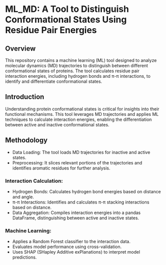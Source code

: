 
# ML_MD: A Tool to Distinguish Conformational States Using Residue Pair Energies

## Overview
This repository contains a machine learning (ML) tool designed to analyze molecular dynamics (MD) trajectories to distinguish between different conformational states of proteins. The tool calculates residue pair interaction energies, including hydrogen bonds and π-π interactions, to identify and differentiate conformational states.

## Introduction
Understanding protein conformational states is critical for insights into their functional mechanisms. This tool leverages MD trajectories and applies ML techniques to calculate interaction energies, enabling the differentiation between active and inactive conformational states.

## Methodology
- Data Loading: The tool loads MD trajectories for inactive and active states.
- Preprocessing: It slices relevant portions of the trajectories and identifies aromatic residues for further analysis.
### Interaction Calculation:
- Hydrogen Bonds: Calculates hydrogen bond energies based on distance and angle.
- π-π Interactions: Identifies and calculates π-π stacking interactions based on distance.
- Data Aggregation: Compiles interaction energies into a pandas DataFrame, distinguishing between active and inactive states.
### Machine Learning:
- Applies a Random Forest classifier to the interaction data.
- Evaluates model performance using cross-validation.
- Uses SHAP (SHapley Additive exPlanations) to interpret model predictions.
